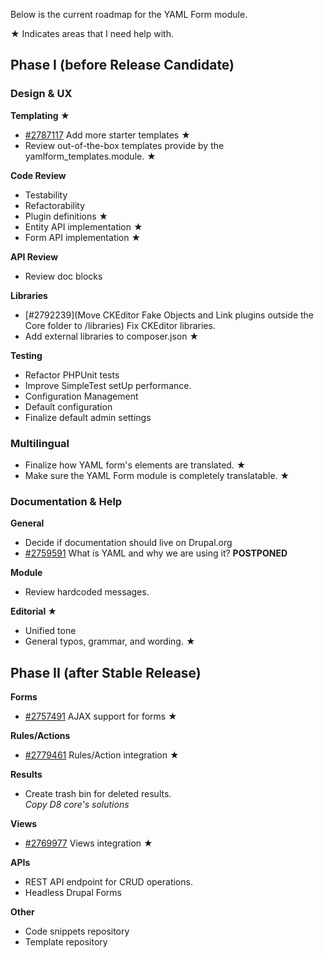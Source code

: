 Below is the current roadmap for the YAML Form module.

★ Indicates areas that I need help with. 

Phase I (before Release Candidate)
----------------------------------

### Design & UX 

**Templating ★**

- [#2787117](https://www.drupal.org/node/2787117)
  Add more starter templates ★
- Review out-of-the-box templates provide by the yamlform_templates.module. ★ 
  
**Code Review**

- Testability
- Refactorability
- Plugin definitions ★
- Entity API implementation ★
- Form API implementation ★

**API Review**

- Review doc blocks

**Libraries**

- [#2792239](Move CKEditor Fake Objects and Link plugins outside the Core folder to /libraries)
  Fix CKEditor libraries.
- Add external libraries to composer.json ★

**Testing**

- Refactor PHPUnit tests
- Improve SimpleTest setUp performance.
- Configuration Management
- Default configuration
- Finalize default admin settings

### Multilingual 

- Finalize how YAML form's elements are translated. ★
- Make sure the YAML Form module is completely translatable. ★

### Documentation & Help 

**General**

- Decide if documentation should live on Drupal.org
- [#2759591](https://www.drupal.org/node/2759591)
  What is YAML and why we are using it? **POSTPONED**

**Module**

- Review hardcoded messages.

**Editorial ★**

- Unified tone
- General typos, grammar, and wording. ★


Phase II (after Stable Release)
-------------------------------

**Forms**

- [#2757491](https://www.drupal.org/node/2757491) 
  AJAX support for forms ★ 

**Rules/Actions**

- [#2779461](https://www.drupal.org/node/2779461) 
  Rules/Action integration ★

**Results**

- Create trash bin for deleted results.   
  _Copy D8 core's solutions_ 

**Views**

- [#2769977](https://www.drupal.org/node/2769977) 
  Views integration ★

**APIs** 

- REST API endpoint for CRUD operations.
- Headless Drupal Forms

**Other** 

- Code snippets repository
- Template repository
